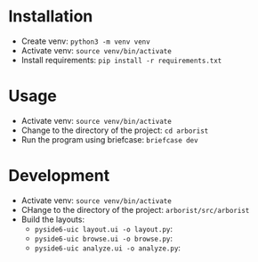 # Installation
- Create venv: `python3 -m venv venv`
- Activate venv: `source venv/bin/activate`
- Install requirements: `pip install -r requirements.txt`

# Usage
- Activate venv: `source venv/bin/activate`
- Change to the directory of the project: `cd arborist`
- Run the program using briefcase: `briefcase dev`

# Development
- Activate venv: `source venv/bin/activate`
- CHange to the directory of the project: `arborist/src/arborist`
- Build the layouts:
  -  `pyside6-uic layout.ui -o layout.py`:
  -  `pyside6-uic browse.ui -o browse.py`:
  -  `pyside6-uic analyze.ui -o analyze.py`: